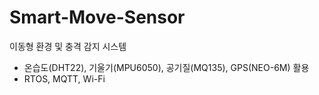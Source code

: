 # Smart-Move-Sensor 
이동형 환경 및 충격 감지 시스템 
- 온습도(DHT22), 기울기(MPU6050), 공기질(MQ135), GPS(NEO-6M) 활용
- RTOS, MQTT, Wi-Fi
